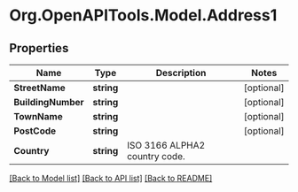 # Org.OpenAPITools.Model.Address1

## Properties

Name | Type | Description | Notes
------------ | ------------- | ------------- | -------------
**StreetName** | **string** |  | [optional] 
**BuildingNumber** | **string** |  | [optional] 
**TownName** | **string** |  | [optional] 
**PostCode** | **string** |  | [optional] 
**Country** | **string** | ISO 3166 ALPHA2 country code. | 

[[Back to Model list]](../README.md#documentation-for-models) [[Back to API list]](../README.md#documentation-for-api-endpoints) [[Back to README]](../README.md)

